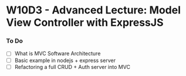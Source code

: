 # W10D3 - Advanced Lecture: Model View Controller with ExpressJS

### To Do

- [ ] What is MVC Software Architecture
- [ ] Basic example in nodejs + express server
- [ ] Refactoring a full CRUD + Auth server into MVC
